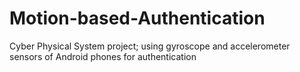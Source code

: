# Motion-based-Authentication
Cyber Physical System project; using gyroscope and accelerometer sensors of Android phones for authentication 
